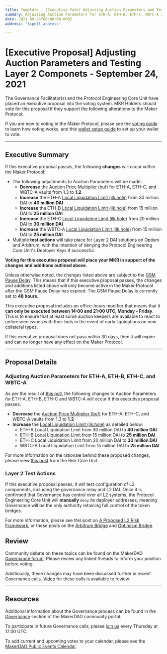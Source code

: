 ```yaml
---
title: Template - [Executive Vote] Adjusting Auction Parameters and Testing Layer 2 Componets - September 24, 2021
summary: Adjusting Auction Parameters for ETH-A, ETH-B, ETH-C, WBTC-A and testing configuration of L2 components, including the governance relay and L2 DAI.
date: 2021-09-24T00:00:00.000Z
address: "$spell_address"

---
```

# [Executive Proposal] Adjusting Auction Parameters and Testing Layer 2 Componets - September 24, 2021

The Governance Facilitator(s) and the Protocol Engineering Core Unit have placed an executive proposal into the voting system. MKR Holders should vote for this proposal if they support the following alterations to the Maker Protocol.

If you are new to voting in the Maker Protocol, please see the [voting guide](https://community-development.makerdao.com/en/learn/governance/how-voting-works/) to learn how voting works, and this [wallet setup guide](https://community-development.makerdao.com/en/learn/governance/voting-setup/) to set up your wallet to vote.

---

## Executive Summary

If this executive proposal passes, the following **changes** will occur within the Maker Protocol:
- The following adjustments to Auction Parameters will be made:
  - **Decrease** the [Auction Price Multiplier (buf)](https://makerdao.world/en/learn/governance/param-auction-price-multiplier) for ETH-A, ETH-C, and WBTC-A vaults from 1.3 to **1.2**
  - **Increase** the ETH-A [Local Liquidation Limit (ilk.hole)](https://makerdao.world/en/learn/governance/param-local-liquidation-limit) from 30 million DAI to **40 million DAI**
  - **Increase** the ETH-B [Local Liquidation Limit (ilk.hole)](https://makerdao.world/en/learn/governance/param-local-liquidation-limit) from 15 million DAI to **25 million DAI**
  - **Increase** the ETH-C [Local Liquidation Limit (ilk.hole)](https://makerdao.world/en/learn/governance/param-local-liquidation-limit) from 20 million DAI to **30 million DAI**
  - **Increase** the WBTC-A [Local Liquidation Limit (ilk.hole)](https://makerdao.world/en/learn/governance/param-local-liquidation-limit) from 15 million DAI to **25 million DAI**
- Multiple **test actions** will take place for Layer 2 DAI solutions on Optism and Arbitrum, with the intention of denying the Protocol Engineering Core Unit's Deployer Keys if successful. 


**Voting for this executive proposal will place your MKR in support of the changes and additions outlined above.**

Unless otherwise noted, the changes listed above are subject to the [GSM Pause Delay](https://community-development.makerdao.com/en/learn/governance/param-gsm-pause-delay). This means that if this executive proposal passes, the changes and additions listed above will only become active in the Maker Protocol after the GSM Pause Delay has expired. The GSM Pause Delay is currently set to **48 hours**.

This executive proposal includes an office-hours modifier that means that it **can only be executed between 14:00 and 21:00 UTC, Monday - Friday**. This is to ensure that at least some auction keepers are available to react to unforeseen issues with their bots in the event of early liquidations on new collateral types.

If this executive proposal does not pass within 30 days, then it will expire and can no longer have any effect on the Maker Protocol.

---

## Proposal Details

### Adjusting Auction Parameters for ETH-A, ETH-B, ETH-C, and WBTC-A

As per the result of [this poll](https://vote.makerdao.com/polling/QmfGk3Dm?network=mainnet#poll-detail), the following changes to Auction Parameters for ETH-A, ETH-B, ETH-C and WBTC-A will occur if this executive proposal passes.

- **Decrease** the [Auction Price Multiplier (buf)](https://makerdao.world/en/learn/governance/param-auction-price-multiplier) for ETH-A, ETH-C, and WBTC-A vaults from 1.3 to **1.2**
- **Increase** the [Local Liquidation Limit (ilk.hole)](https://makerdao.world/en/learn/governance/param-local-liquidation-limit) as detailed below:
  - ETH-A Local Liquidation Limit from 30 million DAI to **40 million DAI**
  - ETH-B Local Liquidation Limit from 15 million DAI to **25 million DAI**
  - ETH-C Local Liquidation Limit from 20 million DAI to **30 million DAI**
  - WBTC-A Local Liquidation Limit from 15 million DAI to **25 million DAI**

For more information on the rationale behind these proposed changes, please view [this post](https://forum.makerdao.com/t/adjusting-auction-parameters-for-eth-a-eth-c-and-wbtc-a-vault-types/10331) from the Risk Core Unit. 

### Layer 2 Test Actions

If this executive proposal passes, it will test configuration of L2 components, including the governance relay and L2 DAI. Once it is confirmed that Governance has control over all L2 systems, the Protocol Engineering Core Unit will **manually** `deny` its deployer addresses, meaning Governance will be the only authority retaining full control of the token bridges.

For more information, please see this post on [A Proposed L2 Risk Framework](https://forum.makerdao.com/t/a-proposed-l2-risk-framework/9518), or these posts on the [Arbitrum Bridge](https://forum.makerdao.com/t/official-dai-token-bridge-now-live-on-arbitrum-one/10438) and [Optimism Bridge](https://forum.makerdao.com/t/official-dai-bridge-on-optimism/9329).

## Review

Community debate on these topics can be found on the MakerDAO [Governance forum](https://forum.makerdao.com/). Please review any linked threads to inform your position before voting.

Additionally, these changes may have been discussed further in recent Governance calls. [Video](https://www.youtube.com/playlist?list=PLLzkWCj8ywWNq5-90-Id6VPSsrk4OWVan) for these calls is available to review.

---

## Resources

Additional information about the Governance process can be found in the [Governance](https://community-development.makerdao.com/en/learn/governance) section of the MakerDAO community portal.

To participate in future Governance calls, please [join us](https://github.com/makerdao/community/tree/master/governance/governance-and-risk-meetings) every Thursday at 17:00 UTC.

To add current and upcoming votes to your calendar, please see the [MakerDAO Public Events Calendar](https://calendar.google.com/calendar/embed?src=makerdao.com_3efhm2ghipksegl009ktniomdk%40group.calendar.google.com&ctz=UTC&mode=week&showCalendars=0&showPrint=0).
